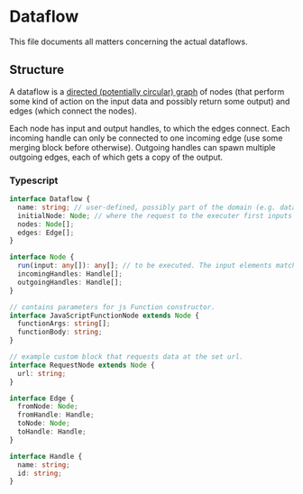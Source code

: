 # Dataflow

This file documents all matters concerning the actual dataflows.

## Structure

A dataflow is a [directed (potentially circular) graph](https://en.wikipedia.org/wiki/Directed_graph) of nodes (that perform some kind of action on the input data and possibly return some output) and edges (which connect the nodes).

Each node has input and output handles, to which the edges connect. Each incoming handle can only be connected to one incoming edge (use some merging block before otherwise). Outgoing handles can spawn multiple outgoing edges, each of which gets a copy of the output.

### Typescript

```typescript
interface Dataflow {
  name: string; // user-defined, possibly part of the domain (e.g. dataflowname.username.executor.flooq.io)
  initialNode: Node; // where the request to the executer first inputs the structure.
  nodes: Node[];
  edges: Edge[];
}

interface Node {
  run(input: any[]): any[]; // to be executed. The input elements match the incoming handles, the output elements the outgoing handles. Storage/transmission of the data is to be implemented by the actual block implementations.
  incomingHandles: Handle[];
  outgoingHandles: Handle[];
}

// contains parameters for js Function constructor.
interface JavaScriptFunctionNode extends Node {
  functionArgs: string[];
  functionBody: string;
}

// example custom block that requests data at the set url.
interface RequestNode extends Node {
  url: string;
}

interface Edge {
  fromNode: Node;
  fromHandle: Handle;
  toNode: Node;
  toHandle: Handle;
}

interface Handle {
  name: string;
  id: string;
}
```
